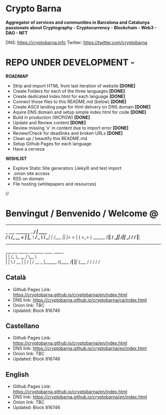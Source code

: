 # Crypto Barna

**Aggregator of services and communities in Barcelona and Catalunya passionate about Cryptography - Cryptocurrency - Blockchain - Web3 - DAO - NFT**

DNS: https://cryptobarna.info
Twitter: https://twitter.com/cryptobarna

# REPO UNDER DEVELOPMENT - 

**ROADMAP**
- Strip and import HTML from last iteration of website **[DONE]**
- Create Folders for each of the three languages **[DONE]**
- Create dedicated index.html for each language **[DONE]**
- Connect those files to this README.md (below) **[DONE]**
- Create ASCII landing page for html delivery on DNS domain **[DONE]**
- Aquire DNS domain and setup simple index.html for code **[DONE]**
- Build in production (WCPGW) **[DONE]**
- Update and Review content **[DONE]**
- Review missing 'x' in content due to import error **[DONE]**
- Review/Check for deadlinks and broken URLs **[DONE]**
- Clean up / beautify this README.md
- Setup Github Pages for each language
- Have a cerveza

**WISHLIST**
- Explore Static Site generators (Jekyll) and test import
- .onion site access
- RSS on domain
- File hosting (whitepapers and resources)



//

# Benvingut / Benvenido / Welcome @
 
_________                        __          
\_   ___ \_______ ___.__._______/  |_  ____  
/    \  \/\_  __ <   |  |\____ \   __\/  _ \ 
\     \____|  | \/\___  ||  |_> >  | (  <_> )
 \______  /|__|   / ____||   __/|__|  \____/ 
        \/        \/     |__|                
__________                                    
\______   \_____ _______  ____ _____   
 |    |  _/\__  \\_  __ \/    \\__  \  
 |    |   \ / __ \|  | \/   |  \/ __ \_
 |______  /(____  /__|  |___|  (____  /
        \/      \/           \/     \/ 

## Català 
- Github Pages Link: https://cryptobarna.github.io/cryptobarna/en/index.html
- DNS link: https://cryptobarna.github.io/cryptobarna/ca/index.html
- Onion link: TBC
- Updated: Block 816746 

## Castellano 
- Github Pages Link: https://cryptobarna.github.io/cryptobarna/en/index.html
- DNS link: https://cryptobarna.github.io/cryptobarna/es/index.html
- Onion link: TBC
- Updated: Block 816746 

## English
- Github Pages Link: https://cryptobarna.github.io/cryptobarna/en/index.html
- DNS link: https://cryptobarna.github.io/cryptobarna/en/index.html
- Onion link: TBC
- Updated: Block 816746 
